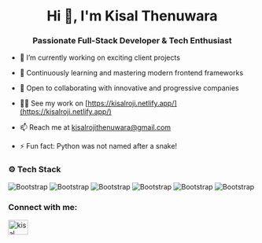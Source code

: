 <h1 align="center">Hi 👋, I'm Kisal Thenuwara</h1>
<h3 align="center">Passionate Full-Stack Developer & Tech Enthusiast</h3>


- 🔭 I’m currently working on exciting client projects

- 🌱 Continuously learning and mastering modern frontend frameworks

- 👯 Open to collaborating with innovative and progressive companies

- 👨‍💻 See my work on [https://kisalroji.netlify.app/](https://kisalroji.netlify.app/)

- 📫 Reach me at kisalrojithenuwara@gmail.com

- ⚡ Fun fact: Python was not named after a snake!

### ⚙️ Tech Stack
![Bootstrap](https://img.shields.io/badge/-Python-05122A?style=flat-square&logo=Python&color=353535) ![Bootstrap](https://img.shields.io/badge/-React-05122A?style=flat-square&logo=React&color=353535) ![Bootstrap](https://img.shields.io/badge/-.Net-05122A?style=flat-square&logo=.Net&color=353535) ![Bootstrap](https://img.shields.io/badge/-MySQL-05122A?style=flat-square&logo=MySQL&color=353535) ![Bootstrap](https://img.shields.io/badge/-MongoDB-05122A?style=flat-square&logo=MongoDB&color=353535) ![Bootstrap](https://img.shields.io/badge/-Tailwind%20CSS-05122A?style=flat-square&logo=Tailwind-CSS&color=353535)

<h3 align="left">Connect with me:</h3>
<p align="left">
<a href="https://www.linkedin.com/in/kisal-thenuwara-018bb220b/" target="blank"><img align="center" src="https://raw.githubusercontent.com/rahuldkjain/github-profile-readme-generator/master/src/images/icons/Social/linked-in-alt.svg" alt="kisal thenuwara" height="30" width="40" /></a>
</p>
